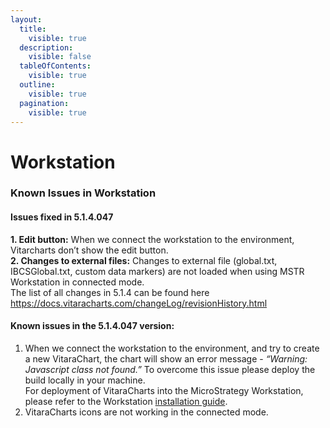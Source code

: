 ```yaml
---
layout:
  title:
    visible: true
  description:
    visible: false
  tableOfContents:
    visible: true
  outline:
    visible: true
  pagination:
    visible: true
---
```


# Workstation

### Known Issues in Workstation <a href="#known-issues-in-workstation" id="known-issues-in-workstation"></a>

#### Issues fixed in 5.1.4.047 <a href="#issues-fixed-in-514047" id="issues-fixed-in-514047"></a>

**1. Edit button:** When we connect the workstation to the environment, Vitarcharts don’t show the edit button.\
**2. Changes to external files:** Changes to external file (global.txt, IBCSGlobal.txt, custom data markers) are not loaded when using MSTR Workstation in connected mode.\
The list of all changes in 5.1.4 can be found here\
https://docs.vitaracharts.com/changeLog/revisionHistory.html

#### Known issues in the 5.1.4.047 version: <a href="#known-issues-in-the-514047-version" id="known-issues-in-the-514047-version"></a>

1. When we connect the workstation to the environment, and try to create a new VitaraChart, the chart will show an error message - _“Warning: Javascript class not found.”_ To overcome this issue please deploy the build locally in your machine.\
   For deployment of VitaraCharts into the MicroStrategy Workstation, please refer to the Workstation [installation guide](../support/install-docs/).
2. VitaraCharts icons are not working in the connected mode.
